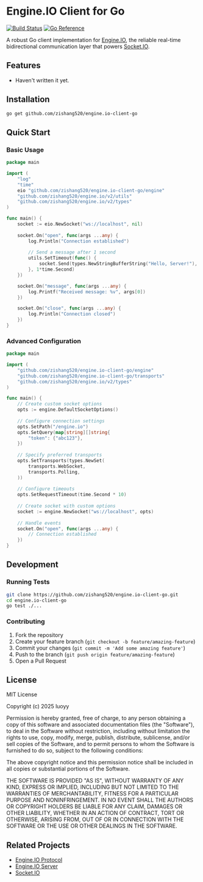 # Engine.IO Client for Go

[![Build Status](https://github.com/zishang520/engine.io-client-go/actions/workflows/go.yml/badge.svg)](https://github.com/zishang520/engine.io-client-go/actions/workflows/go.yml)
[![Go Reference](https://pkg.go.dev/badge/github.com/zishang520/engine.io-client-go.svg)](https://pkg.go.dev/github.com/zishang520/engine.io-client-go)

A robust Go client implementation for [Engine.IO](http://github.com/zishang520/engine.io), the reliable real-time bidirectional communication layer that powers [Socket.IO](http://github.com/zishang520/socket.io).

## Features

- Haven't written it yet.

## Installation

```bash
go get github.com/zishang520/engine.io-client-go
```

## Quick Start

### Basic Usage

```go
package main

import (
    "log"
    "time"
    eio "github.com/zishang520/engine.io-client-go/engine"
    "github.com/zishang520/engine.io/v2/utils"
    "github.com/zishang520/engine.io/v2/types"
)

func main() {
    socket := eio.NewSocket("ws://localhost", nil)
    
    socket.On("open", func(args ...any) {
        log.Println("Connection established")
        
        // Send a message after 1 second
        utils.SetTimeout(func() {
            socket.Send(types.NewStringBufferString("Hello, Server!"), nil, nil)
        }, 1*time.Second)
    })

    socket.On("message", func(args ...any) {
        log.Printf("Received message: %v", args[0])
    })

    socket.On("close", func(args ...any) {
        log.Println("Connection closed")
    })
}
```

### Advanced Configuration

```go
package main

import (
    "github.com/zishang520/engine.io-client-go/engine"
    "github.com/zishang520/engine.io-client-go/transports"
    "github.com/zishang520/engine.io/v2/types"
)

func main() {
    // Create custom socket options
    opts := engine.DefaultSocketOptions()
    
    // Configure connection settings
    opts.SetPath("/engine.io")
    opts.SetQuery(map[string][]string{
        "token": {"abc123"},
    })
    
    // Specify preferred transports
    opts.SetTransports(types.NewSet(
        transports.WebSocket,
        transports.Polling,
    ))
    
    // Configure timeouts
    opts.SetRequestTimeout(time.Second * 10)
    
    // Create socket with custom options
    socket := engine.NewSocket("ws://localhost", opts)
    
    // Handle events
    socket.On("open", func(args ...any) {
        // Connection established
    })
}
```

## Development

### Running Tests

```bash
git clone https://github.com/zishang520/engine.io-client-go.git
cd engine.io-client-go
go test ./...
```

### Contributing

1. Fork the repository
2. Create your feature branch (`git checkout -b feature/amazing-feature`)
3. Commit your changes (`git commit -m 'Add some amazing feature'`)
4. Push to the branch (`git push origin feature/amazing-feature`)
5. Open a Pull Request

## License

MIT License

Copyright (c) 2025 luoyy

Permission is hereby granted, free of charge, to any person obtaining a copy of this software and associated documentation files (the "Software"), to deal in the Software without restriction, including without limitation the rights to use, copy, modify, merge, publish, distribute, sublicense, and/or sell copies of the Software, and to permit persons to whom the Software is furnished to do so, subject to the following conditions:

The above copyright notice and this permission notice shall be included in all copies or substantial portions of the Software.

THE SOFTWARE IS PROVIDED "AS IS", WITHOUT WARRANTY OF ANY KIND, EXPRESS OR IMPLIED, INCLUDING BUT NOT LIMITED TO THE WARRANTIES OF MERCHANTABILITY, FITNESS FOR A PARTICULAR PURPOSE AND NONINFRINGEMENT. IN NO EVENT SHALL THE AUTHORS OR COPYRIGHT HOLDERS BE LIABLE FOR ANY CLAIM, DAMAGES OR OTHER LIABILITY, WHETHER IN AN ACTION OF CONTRACT, TORT OR OTHERWISE, ARISING FROM, OUT OF OR IN CONNECTION WITH THE SOFTWARE OR THE USE OR OTHER DEALINGS IN THE SOFTWARE.

## Related Projects

- [Engine.IO Protocol](https://github.com/socketio/engine.io-protocol)
- [Engine.IO Server](https://github.com/zishang520/engine.io)
- [Socket.IO](https://github.com/zishang520/socket.io)